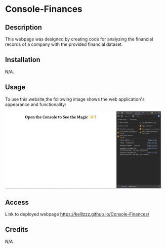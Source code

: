 # Console-Finances

## Description

This webpage was designed by creating code for analyzing the financial records of a company with the provided financial dataset.

## Installation

N/A.

## Usage

To use this website,the following image shows the web application's appearance and functionality:

![when console is opened it shows the total number of months included in the dataset, the net total amount of Profit/Losses over the entire period,the average of the changes in Profit/Losses over the entire period, the greatest increase in Profit/Losses (date and difference in the amounts) over the entire period, the greatest decrease in Profit/Losses (date and difference in the amounts) over the entire period.](./images/Screenshot.jpg)

## Access

Link to deployed webpage
https://kelllzzz.github.io/Console-Finances/

## Credits

N/A